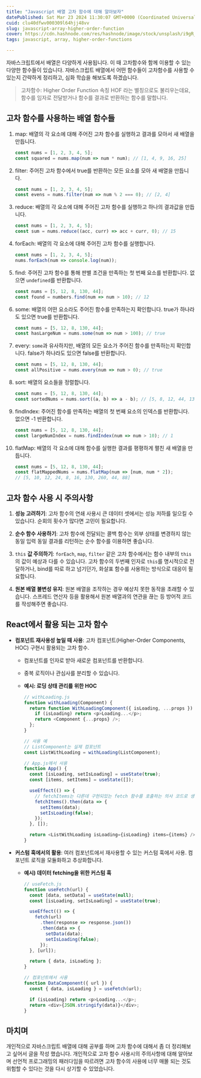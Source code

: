 ```yaml
---
title: "Javascript 배열 고차 함수에 대해 알아보자"
datePublished: Sat Mar 23 2024 11:30:07 GMT+0000 (Coordinated Universal Time)
cuid: clu40dfwv000309l64hjj48vv
slug: javascript-array-higher-order-function
cover: https://cdn.hashnode.com/res/hashnode/image/stock/unsplash/i9gR_dz_xzU/upload/8dd5239170810aab0ae3945a154ea2a0.jpeg
tags: javascript, array, higher-order-functions

---
```


자바스크립트에서 배열은 다양하게 사용됩니다. 이 때 고차함수와 함께 이용할 수 있는 다양한 함수들이 있습니다. 자바스크립트 배열에서 어떤 함수들이 고차함수를 사용할 수 있는지 간략하게 정리하고, 심화 학습을 해보도록 하겠습니다.

> 고차함수: Higher Order Function 속칭 HOF 라는 별칭으로도 불리우는데요, 함수를 임자로 전달받거나 함수를 결과로 반환하는 함수를 말합니다.

## 고차 함수를 사용하는 배열 함수들

1. map: 배열의 각 요소에 대해 주어진 고차 함수를 실행하고 결과를 모아서 새 배열을 만듭니다.
    
    ```javascript
    const nums = [1, 2, 3, 4, 5]; 
    const squared = nums.map(num => num * num); // [1, 4, 9, 16, 25]
    ```
    
2. filter: 주어진 고차 함수에서 true를 반환하는 모든 요소를 모아 새 배열을 만듭니다.
    
    ```javascript
    const nums = [1, 2, 3, 4, 5]; 
    const evens = nums.filter(num => num % 2 === 0); // [2, 4]
    ```
    
3. reduce: 배열의 각 요소에 대해 주어진 고차 함수를 실행하고 하나의 결과값을 만듭니다.
    
    ```javascript
    const nums = [1, 2, 3, 4, 5]; 
    const sum = nums.reduce((acc, curr) => acc + curr, 0); // 15
    ```
    
4. forEach: 배열의 각 요소에 대해 주어진 고차 함수를 실행합니다.
    
    ```javascript
    const nums = [1, 2, 3, 4, 5]; 
    nums.forEach(num => console.log(num));
    ```
    
5. find: 주어진 고차 함수를 통해 판별 조건을 만족하는 첫 번째 요소를 반환합니다. 없으면 `undefined`를 반환합니다.
    
    ```javascript
    const nums = [5, 12, 8, 130, 44];
    const found = numbers.find(num => num > 10); // 12
    ```
    
6. some: 배열의 어떤 요소라도 주어진 함수를 만족하는지 확인합니다. true가 하나라도 있으면 true를 반환합니다.
    
    ```javascript
    const nums = [5, 12, 8, 130, 44];
    const hasLargeNum = nums.some(num => num > 100); // true
    ```
    
7. every: `some`과 유사하지만, 배열의 모든 요소가 주어진 함수를 만족하는지 확인합니다. false가 하나라도 있으면 false를 반환합니다.
    
    ```javascript
    const nums = [5, 12, 8, 130, 44];
    const allPositive = nums.every(num => num > 0); // true
    ```
    
8. sort: 배열의 요소들을 정렬합니다.
    
    ```javascript
    const nums = [5, 12, 8, 130, 44];
    const sortedNums = nums.sort((a, b) => a - b); // [5, 8, 12, 44, 130]
    ```
    
9. findIndex: 주어진 함수를 만족하는 배열의 첫 번째 요소의 인덱스를 반환합니다. 없으면 -1 반환합니다.
    
    ```javascript
    const nums = [5, 12, 8, 130, 44];
    const largeNumIndex = nums.findIndex(num => num > 10); // 1
    ```
    
10. flatMap: 배열의 각 요소에 대해 함수를 실행한 결과를 평평하게 펼친 새 배열을 만듭니다.
    
    ```javascript
    const nums = [5, 12, 8, 130, 44];
    const flatMappedNums = nums.flatMap(num => [num, num * 2]);
    // [5, 10, 12, 24, 8, 16, 130, 260, 44, 88]
    ```
    

## 고차 함수 사용 시 주의사항

1. **성능 고려하기**: 고차 함수의 연쇄 사용시 큰 데이터 셋에서는 성능 저하를 일으킬 수 있습니다. 순회의 횟수가 많다면 고민이 필요합니다.
    
2. **순수 함수 사용하기**: 고차 함수에 전달되는 콜백 함수는 외부 상태를 변경하지 않는 동일 입력 동일 결과를 리턴하는 순수 함수를 이용하면 좋습니다.
    
3. `this` **값 주의하기**: `forEach`, `map`, `filter` 같은 고차 함수에서는 함수 내부의 `this`의 값이 예상과 다를 수 있습니다. 고차 함수의 두번째 인자로 `this`를 명시적으로 전달하거나, bind를 따로 하고 넘기던가, 화살표 함수를 사용하는 방식으로 대응이 필요합니다.
    
4. **원본 배열 불변성 유지**: 원본 배열을 조작하는 경우 예상치 못한 동작을 초래할 수 있습니다. 스프레드 연산자 등을 활용해서 원본 배열과의 연관을 끊는 등 방어적 코드를 작성해주면 좋습니다.
    

## React에서 활용 되는 고차 함수

* **컴포넌트 재사용성 높일 때 사용**: 고차 컴포넌트(Higher-Order Components, HOC) 구현시 활용되는 고차 함수.
    
    * 컴포넌트를 인자로 받아 새로운 컴포넌트를 반환합니다.
        
    * 중복 로직이나 관심사를 분리할 수 있습니다.
        
    * **예시: 로딩 상태 관리를 위한 HOC**
        
        ```javascript
        // withLoading.js
        function withLoading(Component) {
          return function WithLoadingComponent({ isLoading, ...props }) {
            if (isLoading) return <p>Loading...</p>;
            return <Component {...props} />;
          };
        }
        
        // 사용 예
        // ListComponent는 실제 컴포넌트
        const ListWithLoading = withLoading(ListComponent);
        
        // App.js에서 사용
        function App() {
          const [isLoading, setIsLoading] = useState(true);
          const [items, setItems] = useState([]);
        
          useEffect(() => {
            // fetchItems는 다른데 구현되있는 fetch 함수를 호출하는 의사 코드로 생각해주세요
            fetchItems().then(data => {
              setItems(data);
              setIsLoading(false);
            });
          }, []);
        
          return <ListWithLoading isLoading={isLoading} items={items} />;
        }
        ```
        
* **커스텀 훅에서의 활용**: 여러 컴포넌트에서 재사용할 수 있는 커스텀 훅에서 사용. 컴포넌트 로직을 모듈화하고 추상화합니다.
    
    * **예시) 데이터 fetching을 위한 커스텀 훅**
        
        ```javascript
        // useFetch.js
        function useFetch(url) {
          const [data, setData] = useState(null);
          const [isLoading, setIsLoading] = useState(true);
        
          useEffect(() => {
            fetch(url)
              .then(response => response.json())
              .then(data => {
                setData(data);
                setIsLoading(false);
              });
          }, [url]);
        
          return { data, isLoading };
        }
        
        // 컴포넌트에서 사용
        function DataComponent({ url }) {
          const { data, isLoading } = useFetch(url);
        
          if (isLoading) return <p>Loading...</p>;
          return <div>{JSON.stringify(data)}</div>;
        }
        ```
        

## 마치며

개인적으로 자바스크립트 배열에 대해 공부를 하며 고차 함수에 대해서 좀 더 정리해보고 싶어서 글을 작성 했습니다. 개인적으로 고차 함수 사용시의 주의사항에 대해 알아보며 선언적 프로그래밍의 패러다임을 따르려면 고차 함수의 사용에 너무 매몰 되는 것도 위험할 수 있다는 것을 다시 상기할 수 있었습니다.